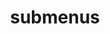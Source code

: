 ---
layout: page
title: submenus
nav: false
nav_order: 6
dropdown: true
children: 
    - title: papers
      permalink: /papers/
    - title: divider
    - title: projects
      permalink: /projects/
---